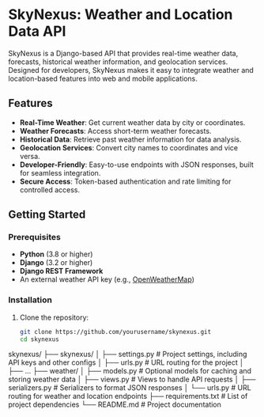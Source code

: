 # SkyNexus: Weather and Location Data API

SkyNexus is a Django-based API that provides real-time weather data, forecasts, historical weather information, and geolocation services. Designed for developers, SkyNexus makes it easy to integrate weather and location-based features into web and mobile applications.

## Features

- **Real-Time Weather**: Get current weather data by city or coordinates.
- **Weather Forecasts**: Access short-term weather forecasts.
- **Historical Data**: Retrieve past weather information for data analysis.
- **Geolocation Services**: Convert city names to coordinates and vice versa.
- **Developer-Friendly**: Easy-to-use endpoints with JSON responses, built for seamless integration.
- **Secure Access**: Token-based authentication and rate limiting for controlled access.

## Getting Started

### Prerequisites

- **Python** (3.8 or higher)
- **Django** (3.2 or higher)
- **Django REST Framework**
- An external weather API key (e.g., [OpenWeatherMap](https://openweathermap.org/))

### Installation

1. Clone the repository:

   ```bash
   git clone https://github.com/yourusername/skynexus.git
   cd skynexus

skynexus/
├── skynexus/
│   ├── settings.py        # Project settings, including API keys and other configs
│   ├── urls.py            # URL routing for the project
│   ├── ...
├── weather/
│   ├── models.py          # Optional models for caching and storing weather data
│   ├── views.py           # Views to handle API requests
│   ├── serializers.py     # Serializers to format JSON responses
│   └── urls.py            # URL routing for weather and location endpoints
├── requirements.txt       # List of project dependencies
└── README.md              # Project documentation
